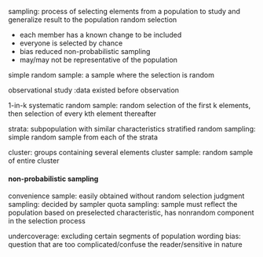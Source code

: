 sampling: process of selecting elements from a population to study and generalize result to the population
random selection
* each member has a known change to be included
* everyone is selected by chance
* bias reduced
non-probabilistic sampling
* may/may not be representative of the population

simple random sample: a sample where the selection is random

observational study :data existed before observation

1-in-k systematic random sample: random selection of the first k elements, then selection of every kth element thereafter

strata: subpopulation with similar characteristics
stratified random sampling: simple random sample from each of the strata

cluster: groups containing several elements
cluster sample: random sample of entire cluster

#### non-probabilistic sampling
convenience sample: easily obtained without random selection
judgment sampling: decided by sampler
quota sampling: sample must reflect the population based on preselected characteristic, has nonrandom component in the selection process

undercoverage: excluding certain segments of population
wording bias: question that are too complicated/confuse the reader/sensitive in nature
